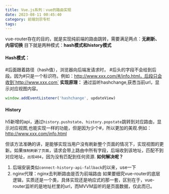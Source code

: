 ```yaml
---
title: Vue.js系列：vue的路由实现
date: 2023-08-11 00:45:40
category: 前端剑宗专栏
tags:
---
```


vue-router存在的目的，就是实现纯前端的路由跳转，需要满足两点：**无刷新、内容切换**
目下就是两种模式：**hash模式和history模式**

#### Hash模式：
#后面跟着路径（hash值），浏览器向后端发请求时， #后头的字段不会给到后段。因为#只是一个标识符。例如：http://www.xxx.com/#/info.html，后段只会收到`http://www.xxx.com`
**实现原理：**
通过监听hashchange,获悉当前url，显示对应视图内容。
```javascript
window.addEventListener('hashchange', updateView)
```

#### History
h5新增的api，通过`history.pushstate`、`history.popstate`跳转到对应路由，显示对应视图,也能实现一样的功能，但是因为少个#，所以更加的美观.例如：http://www.xxx.com/info.html

但该方法准确的讲，是能够实现当用户没有刷新整个页面的情况下，实现视图的更新。如果`强制刷新了页面`，请求会带上路由中所有字段，后端收到该地址，匹配不到对应地址，`出现404`，因为没有匹配到任何资源.
**如何解决呢？**
1. 后端安装类似`connect-history-api-fallback`的以来，use一下
2. nginx代理：nginx去判断路由是否为前端路由
如果要细究vue-router的底层逻辑，实质还是一个类，具体实现还是响应式的那一套，区别在于，vue-router监听的是地址栏里的url，而MVVM监听的是页面数据，仅此而已。